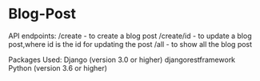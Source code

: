 # Blog-Post

API endpoints:
/create - to create a blog post
/create/id - to update a blog post,where id is the id for updating the post
/all - to show all the blog post

Packages Used:
Django (version 3.0 or higher)
djangorestframework
Python (version 3.6 or higher)
